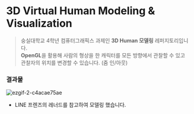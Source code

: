 # 3D Virtual Human Modeling & Visualization

> 숭실대학교 4학년 컴퓨터그래픽스 과제인 **3D Human 모델링** 레퍼지토리입니다.  
> **OpenGL**을 활용해 사람의 형상을 한 캐릭터를 모든 방향에서 관찰할 수 있고  
> 관찰자의 위치를 변경할 수 있습니다. (줌 인/아웃)
### 결과물

![ezgif-2-c4acae75ae](https://user-images.githubusercontent.com/69509725/150066561-fe290888-a66f-44b0-bf4c-fe501ef3921d.gif)

- LINE 프렌즈의 레너드를 참고하여 모델링 했습니다.
